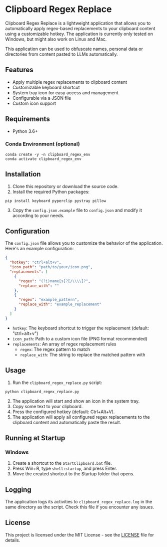 # Clipboard Regex Replace

Clipboard Regex Replace is a lightweight application that allows you to automatically apply regex-based replacements to your clipboard content using a customizable hotkey. The application is currently only tested on Windows, but might also work on Linux and Mac.

This application can be used to obfuscate names, personal data or directories from content pasted to LLMs automatically.

## Features

- Apply multiple regex replacements to clipboard content
- Customizable keyboard shortcut
- System tray icon for easy access and management
- Configurable via a JSON file
- Custom icon support

## Requirements

- Python 3.6+

### Conda Environment (optional)

```
conda create -y -n clipboard_regex_env
conda activate clipboard_regex_env
```

## Installation

1. Clone this repository or download the source code.
2. Install the required Python packages:

```
pip install keyboard pyperclip pystray pillow
```

3. Copy the `config.json.example` file to `config.json` and modify it according to your needs.

## Configuration

The `config.json` file allows you to customize the behavior of the application. Here's an example configuration:

```json
{
  "hotkey": "ctrl+alt+v",
  "icon_path": "path/to/your/icon.png",
  "replacements": [
    {
      "regex": "(?i)name[s]?[/\\\\]?",
      "replace_with": ""
    },
    {
      "regex": "example_pattern",
      "replace_with": "example_replacement"
    }
  ]
}
```

- `hotkey`: The keyboard shortcut to trigger the replacement (default: "ctrl+alt+v")
- `icon_path`: Path to a custom icon file (PNG format recommended)
- `replacements`: An array of regex replacement rules
  - `regex`: The regex pattern to match
  - `replace_with`: The string to replace the matched pattern with

## Usage

1. Run the `clipboard_regex_replace.py` script:

```
python clipboard_regex_replace.py
```

2. The application will start and show an icon in the system tray.
3. Copy some text to your clipboard.
4. Press the configured hotkey (default: Ctrl+Alt+V).
5. The application will apply all configured regex replacements to the clipboard content and automatically paste the result.

## Running at Startup

### Windows

1. Create a shortcut to the `StartClipboard.bat` file.
2. Press Win+R, type `shell:startup`, and press Enter.
3. Move the created shortcut to the Startup folder that opens.

## Logging

The application logs its activities to `clipboard_regex_replace.log` in the same directory as the script. Check this file if you encounter any issues.

## License

This project is licensed under the MIT License - see the [LICENSE](LICENSE) file for details.